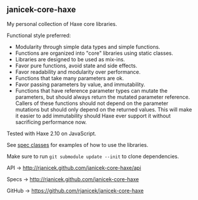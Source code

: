 janicek-core-haxe
-----------------

My personal collection of Haxe core libraries.

Functional style preferred:
* Modularity through simple data types and simple functions.
* Functions are organized into "core" libraries using static classes.
* Libraries are designed to be used as mix-ins.
* Favor pure functions, avoid state and side effects.
* Favor readability and modularity over performance.
* Functions that take many parameters are ok.
* Favor passing parameters by value, and immutability.
* Functions that have reference parameter types can mutate the parameters, but should always return the mutated parameter reference. Callers of these functions should not depend on the parameter mutations but should only depend on the returned values. This will make it easier to add immutability should Haxe ever support it without sacrificing performance now.

Tested with Haxe 2.10 on JavaScript.

See [spec classes](https://github.com/rjanicek/janicek-core-haxe/tree/master/test/specs/co/janicek/core) for examples of how to use the libraries.

Make sure to run ``git submodule update --init`` to clone dependencies.

API -> http://rjanicek.github.com/janicek-core-haxe/api

Specs -> http://rjanicek.github.com/janicek-core-haxe

GitHub -> https://github.com/rjanicek/janicek-core-haxe